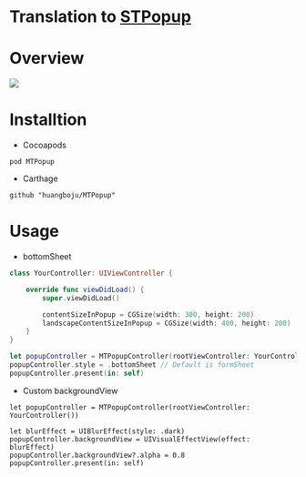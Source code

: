 
# Translation to [STPopup](https://github.com/kevin0571/STPopup)
# Overview

![](https://github.com/huangboju/SwiftySTPopup/blob/master/2017-03-21%2020_24_31.gif)

# Installtion

* Cocoapods

`pod MTPopup`

* Carthage

`github "huangboju/MTPopup"`

# Usage

* bottomSheet
```swift
class YourController: UIViewController {

    override func viewDidLoad() {
        super.viewDidLoad()

        contentSizeInPopup = CGSize(width: 300, height: 200)
        landscapeContentSizeInPopup = CGSize(width: 400, height: 200)
    }
}

let popupController = MTPopupController(rootViewController: YourController())
popupController.style = .bottomSheet // Default is formSheet
popupController.present(in: self)
```

* Custom backgroundView

```
let popupController = MTPopupController(rootViewController: YourController())

let blurEffect = UIBlurEffect(style: .dark)
popupController.backgroundView = UIVisualEffectView(effect: blurEffect)
popupController.backgroundView?.alpha = 0.8
popupController.present(in: self)
```
